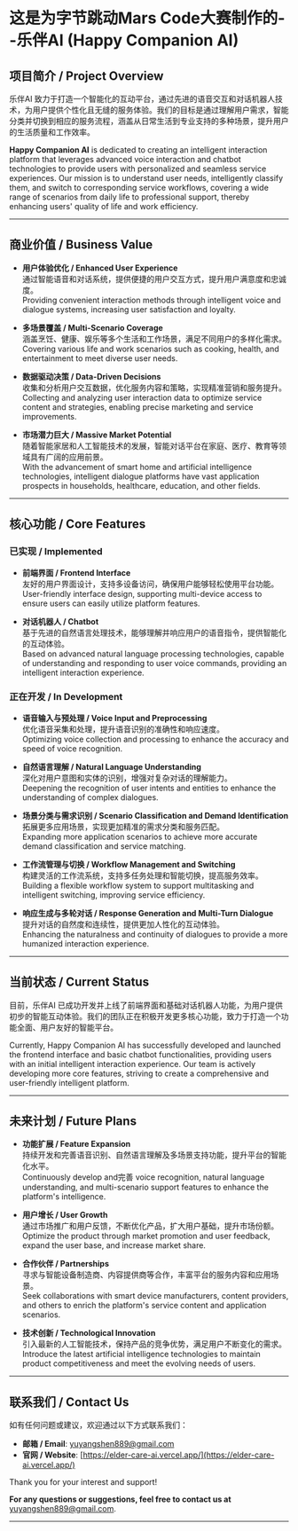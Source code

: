 # 这是为字节跳动Mars Code大赛制作的--乐伴AI (Happy Companion AI)

## 项目简介 / Project Overview

乐伴AI 致力于打造一个智能化的互动平台，通过先进的语音交互和对话机器人技术，为用户提供个性化且无缝的服务体验。我们的目标是通过理解用户需求，智能分类并切换到相应的服务流程，涵盖从日常生活到专业支持的多种场景，提升用户的生活质量和工作效率。

**Happy Companion AI** is dedicated to creating an intelligent interaction platform that leverages advanced voice interaction and chatbot technologies to provide users with personalized and seamless service experiences. Our mission is to understand user needs, intelligently classify them, and switch to corresponding service workflows, covering a wide range of scenarios from daily life to professional support, thereby enhancing users' quality of life and work efficiency.

---

## 商业价值 / Business Value

- **用户体验优化 / Enhanced User Experience**  
  通过智能语音和对话系统，提供便捷的用户交互方式，提升用户满意度和忠诚度。  
  Providing convenient interaction methods through intelligent voice and dialogue systems, increasing user satisfaction and loyalty.

- **多场景覆盖 / Multi-Scenario Coverage**  
  涵盖烹饪、健康、娱乐等多个生活和工作场景，满足不同用户的多样化需求。  
  Covering various life and work scenarios such as cooking, health, and entertainment to meet diverse user needs.

- **数据驱动决策 / Data-Driven Decisions**  
  收集和分析用户交互数据，优化服务内容和策略，实现精准营销和服务提升。  
  Collecting and analyzing user interaction data to optimize service content and strategies, enabling precise marketing and service improvements.

- **市场潜力巨大 / Massive Market Potential**  
  随着智能家居和人工智能技术的发展，智能对话平台在家庭、医疗、教育等领域具有广阔的应用前景。  
  With the advancement of smart home and artificial intelligence technologies, intelligent dialogue platforms have vast application prospects in households, healthcare, education, and other fields.

---

## 核心功能 / Core Features

### 已实现 / Implemented

- **前端界面 / Frontend Interface**  
  友好的用户界面设计，支持多设备访问，确保用户能够轻松使用平台功能。  
  User-friendly interface design, supporting multi-device access to ensure users can easily utilize platform features.

- **对话机器人 / Chatbot**  
  基于先进的自然语言处理技术，能够理解并响应用户的语音指令，提供智能化的互动体验。  
  Based on advanced natural language processing technologies, capable of understanding and responding to user voice commands, providing an intelligent interaction experience.

### 正在开发 / In Development

- **语音输入与预处理 / Voice Input and Preprocessing**  
  优化语音采集和处理，提升语音识别的准确性和响应速度。  
  Optimizing voice collection and processing to enhance the accuracy and speed of voice recognition.

- **自然语言理解 / Natural Language Understanding**  
  深化对用户意图和实体的识别，增强对复杂对话的理解能力。  
  Deepening the recognition of user intents and entities to enhance the understanding of complex dialogues.

- **场景分类与需求识别 / Scenario Classification and Demand Identification**  
  拓展更多应用场景，实现更加精准的需求分类和服务匹配。  
  Expanding more application scenarios to achieve more accurate demand classification and service matching.

- **工作流管理与切换 / Workflow Management and Switching**  
  构建灵活的工作流系统，支持多任务处理和智能切换，提高服务效率。  
  Building a flexible workflow system to support multitasking and intelligent switching, improving service efficiency.

- **响应生成与多轮对话 / Response Generation and Multi-Turn Dialogue**  
  提升对话的自然度和连续性，提供更加人性化的互动体验。  
  Enhancing the naturalness and continuity of dialogues to provide a more humanized interaction experience.

---

## 当前状态 / Current Status

目前，乐伴AI 已成功开发并上线了前端界面和基础对话机器人功能，为用户提供初步的智能互动体验。我们的团队正在积极开发更多核心功能，致力于打造一个功能全面、用户友好的智能平台。

Currently, Happy Companion AI has successfully developed and launched the frontend interface and basic chatbot functionalities, providing users with an initial intelligent interaction experience. Our team is actively developing more core features, striving to create a comprehensive and user-friendly intelligent platform.

---

## 未来计划 / Future Plans

- **功能扩展 / Feature Expansion**  
  持续开发和完善语音识别、自然语言理解及多场景支持功能，提升平台的智能化水平。  
  Continuously develop and完善 voice recognition, natural language understanding, and multi-scenario support features to enhance the platform's intelligence.

- **用户增长 / User Growth**  
  通过市场推广和用户反馈，不断优化产品，扩大用户基础，提升市场份额。  
  Optimize the product through market promotion and user feedback, expand the user base, and increase market share.

- **合作伙伴 / Partnerships**  
  寻求与智能设备制造商、内容提供商等合作，丰富平台的服务内容和应用场景。  
  Seek collaborations with smart device manufacturers, content providers, and others to enrich the platform's service content and application scenarios.

- **技术创新 / Technological Innovation**  
  引入最新的人工智能技术，保持产品的竞争优势，满足用户不断变化的需求。  
  Introduce the latest artificial intelligence technologies to maintain product competitiveness and meet the evolving needs of users.

---

## 联系我们 / Contact Us

如有任何问题或建议，欢迎通过以下方式联系我们：

- **邮箱 / Email**: [yuyangshen889@gmail.com](mailto:yuyangshen889@gmail.com)
- **官网 / Website**: [https://elder-care-ai.vercel.app/](https://elder-care-ai.vercel.app/)

Thank you for your interest and support!

**For any questions or suggestions, feel free to contact us at** [yuyangshen889@gmail.com](mailto:yuyangshen889@gmail.com).

---

